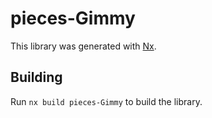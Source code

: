 # pieces-Gimmy

This library was generated with [Nx](https://nx.dev).

## Building

Run `nx build pieces-Gimmy` to build the library.
